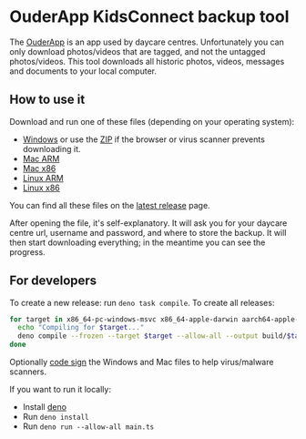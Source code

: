 # OuderApp KidsConnect backup tool
The [OuderApp](https://ouderapp.kidskonnect.nl/) is an app used by daycare centres. Unfortunately you can only download photos/videos that are tagged, and not the untagged photos/videos. This tool downloads all historic photos, videos, messages and documents to your local computer.

## How to use it
Download and run one of these files (depending on your operating system):
- [Windows](https://github.com/sjoerdsmink/OuderApp/releases/latest/download/Windows.EXE.exe) or use the [ZIP](https://github.com/sjoerdsmink/OuderApp/releases/latest/download/Windows.ZIP.zip) if the browser or virus scanner prevents downloading it.
- [Mac ARM](https://github.com/sjoerdsmink/OuderApp/releases/latest/download/macOS.ARM64)
- [Mac x86](https://github.com/sjoerdsmink/OuderApp/releases/latest/download/macOS.x86_64)
- [Linux ARM](https://github.com/sjoerdsmink/OuderApp/releases/latest/download/Linux.ARM64)
- [Linux x86](https://github.com/sjoerdsmink/OuderApp/releases/latest/download/Linux.x86_64)

You can find all these files on the [latest release](https://github.com/sjoerdsmink/OuderApp/releases/latest) page.

After opening the file, it's self-explanatory. It will ask you for your daycare centre url, username and password, and where to store the backup. It will then start downloading everything; in the meantime you can see the progress.

## For developers
To create a new release: run `deno task compile`. To create all releases:
```bash
for target in x86_64-pc-windows-msvc x86_64-apple-darwin aarch64-apple-darwin x86_64-unknown-linux-gnu aarch64-unknown-linux-gnu; do
  echo "Compiling for $target..."
  deno compile --frozen --target $target --allow-all --output build/$target main.ts
done
```
Optionally [code sign](https://docs.deno.com/runtime/reference/cli/compile/#code-signing) the Windows and Mac files to help virus/malware scanners.

If you want to run it locally:
- Install [deno](https://docs.deno.com/runtime/getting_started/installation/)
- Run `deno install`
- Run `deno run --allow-all main.ts`
